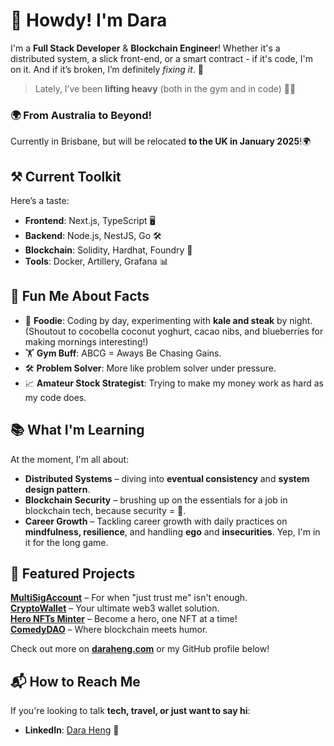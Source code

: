 # 👋 Howdy! I'm Dara

I'm a **Full Stack Developer** & **Blockchain Engineer**! Whether it's a distributed system, a slick front-end, or a smart contract - if it's code, I'm on it. And if it’s broken, I’m definitely *fixing it*. 🔧

> Lately, I’ve been **lifting heavy** (both in the gym and in code) 💪🔐

### 🌍 From Australia to Beyond!
Currently in Brisbane, but will be relocated **to the UK in January 2025**!🌍

## ⚒️ Current Toolkit
Here’s a taste:

- **Frontend**: Next.js, TypeScript 🖥️
- **Backend**: Node.js, NestJS, Go 🛠️
- **Blockchain**: Solidity, Hardhat, Foundry 🚀
- **Tools**: Docker, Artillery, Grafana 📊

## 🌟 Fun Me About Facts
- 🍔 **Foodie**: Coding by day, experimenting with **kale and steak** by night. (Shoutout to cocobella coconut yoghurt, cacao nibs, and blueberries for making mornings interesting!)
- 🏋️ **Gym Buff**: ABCG = Aways Be Chasing Gains.
- 🛠️ **Problem Solver**: More like problem solver under pressure.
- 📈 **Amateur Stock Strategist**: Trying to make my money work as hard as my code does.

## 📚 What I'm Learning
At the moment, I'm all about:
- **Distributed Systems** – diving into **eventual consistency** and **system design pattern**.
- **Blockchain Security** – brushing up on the essentials for a job in blockchain tech, because security = 💸.
- **Career Growth** – Tackling career growth with daily practices on **mindfulness, resilience**, and handling **ego** and **insecurities**. Yep, I'm in it for the long game.

## 🚀 Featured Projects
[**MultiSigAccount**](https://github.com/darah3ng/multi-sig-account) – For when "just trust me" isn't enough.  
[**CryptoWallet**](https://github.com/darah3ng/CryptoWallet) – Your ultimate web3 wallet solution.  
[**Hero NFTs Minter**](https://github.com/darah3ng/Hero-NFTs-Minter) – Become a hero, one NFT at a time!  
[**ComedyDAO**](https://github.com/darah3ng/ComedyDAO) – Where blockchain meets humor.

Check out more on [**daraheng.com**](https://daraheng.com) or my GitHub profile below!

## 📬 How to Reach Me
If you're looking to talk **tech, travel, or just want to say hi**:
- **LinkedIn**: [Dara Heng](https://www.linkedin.com/in/daraheng) 🔗
